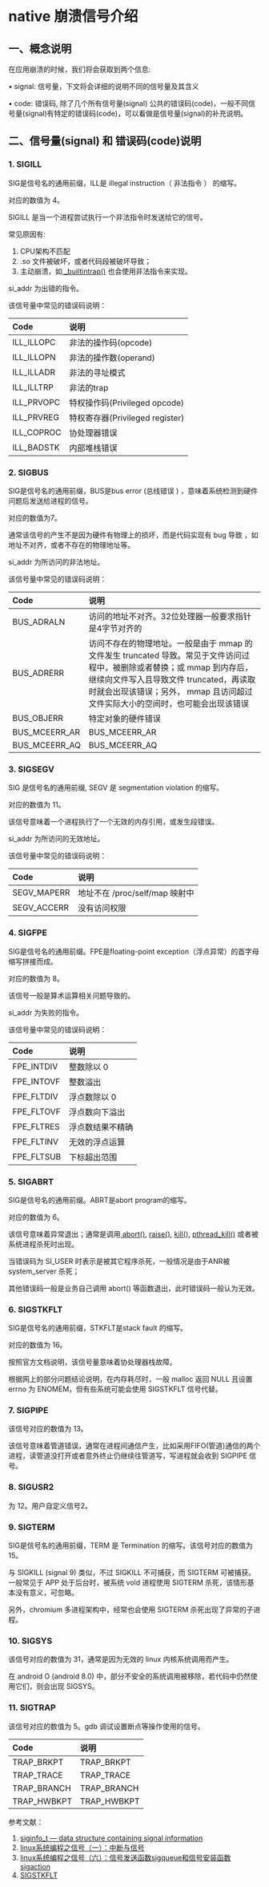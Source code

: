 # native 崩溃信号介绍

## 一、概念说明

在应用崩溃的时候，我们将会获取到两个信息:

• signal: 信号量，下文将会详细的说明不同的信号量及其含义

• code: 错误码, 除了几个所有信号量(signal) 公共的错误码(code)，一般不同信号量(signal)有特定的错误码(code)，可以看做是信号量(signal)的补充说明。

## 二、信号量(signal) 和 错误码(code)说明

### 1. SIGILL

SIG是信号名的通用前缀，ILL是 illegal instruction（ 非法指令 ） 的缩写。

对应的数值为 4。

SIGILL 是当一个进程尝试执行一个非法指令时发送给它的信号。

常见原因有:

1. CPU架构不匹配
2. .so 文件被破坏，或者代码段被破坏导致；
3. 主动崩溃，如[ _builtintrap()](https://gcc.gnu.org/onlinedocs/gcc/Other-Builtins.html#index-_005f_005fbuiltin_005ftrap) 也会使用非法指令来实现。

si_addr 为出错的指令。

该信号量中常见的错误码说明：

| Code       | 说明                            |
| :--------- | :------------------------------ |
| ILL_ILLOPC | 非法的操作码(opcode)            |
| ILL_ILLOPN | 非法的操作数(operand)           |
| ILL_ILLADR | 非法的寻址模式                  |
| ILL_ILLTRP | 非法的trap                      |
| ILL_PRVOPC | 特权操作码(Privileged opcode)   |
| ILL_PRVREG | 特权寄存器(Privileged register) |
| ILL_COPROC | 协处理器错误                    |
| ILL_BADSTK | 内部堆栈错误                    |

### 2. SIGBUS

SIG是信号名的通用前缀，BUS是bus error (总线错误 ) ，意味着系统检测到硬件问题后发送给进程的信号。

对应的数值为7。

通常该信号的产生不是因为硬件有物理上的损坏，而是代码实现有 bug 导致 ，如地址不对齐，或者不存在的物理地址等。

si_addr 为所访问的非法地址。

该信号量中常见的错误码说明：

| Code          | 说明                                                         |
| :------------ | :----------------------------------------------------------- |
| BUS_ADRALN    | 访问的地址不对齐。32位处理器一般要求指针是4字节对齐的        |
| BUS_ADRERR    | 访问不存在的物理地址。一般是由于 mmap 的文件发生 truncated 导致。常见于文件访问过程中，被删除或者替换；或 mmap 到内存后，继续向文件写入且导致文件 truncated，再读取时就会出现该错误；另外， mmap 且访问超过文件实际大小的空间时，也可能会出现该错误 |
| BUS_OBJERR    | 特定对象的硬件错误                                           |
| BUS_MCEERR_AR | BUS_MCEERR_AR                                                |
| BUS_MCEERR_AQ | BUS_MCEERR_AQ                                                |

### 3. SIGSEGV

SIG 是信号名的通用前缀, SEGV 是 segmentation violation 的缩写。

对应的数值为 11。

该信号意味着一个进程执行了一个无效的内存引用，或发生段错误。

si_addr 为所访问的无效地址。

该信号量中常见的错误码说明：

| Code        | 说明                           |
| :---------- | :----------------------------- |
| SEGV_MAPERR | 地址不在 /proc/self/map 映射中 |
| SEGV_ACCERR | 没有访问权限                   |

### 4. SIGFPE

SIG是信号名的通用前缀。FPE是floating-point exception（浮点异常）的首字母缩写拼接而成。

对应的数值为 8。

该信号一般是算术运算相关问题导致的。

si_addr 为失败的指令。

该信号量中常见的错误码说明：

| Code       | 说明             |
| :--------- | :--------------- |
| FPE_INTDIV | 整数除以 0       |
| FPE_INTOVF | 整数溢出         |
| FPE_FLTDIV | 浮点数除以 0     |
| FPE_FLTOVF | 浮点数向下溢出   |
| FPE_FLTRES | 浮点数结果不精确 |
| FPE_FLTINV | 无效的浮点运算   |
| FPE_FLTSUB | 下标超出范围     |

### 5. SIGABRT

SIG是信号名的通用前缀。ABRT是abort program的缩写。

对应的数值为 6。

该信号意味着异常退出；通常是调用[ abort()](https://www.mkssoftware.com/docs/man3/abort.3.asp), [raise()](https://www.mkssoftware.com/docs/man3/raise.3.asp), [kill()](https://www.mkssoftware.com/docs/man3/kill.3.asp), [pthread_kill()](https://www.mkssoftware.com/docs/man3/pthread_kill.3.asp) 或者被系统进程杀死时出现。

当错误码为 SI_USER 时表示是被其它程序杀死，一般情况是由于ANR被 system_server 杀死；

其他错误码一般是业务自己调用 abort() 等函数退出，此时错误码一般认为无效。

### 6. SIGSTKFLT

SIG是信号名的通用前缀，STKFLT是stack fault 的缩写。

对应的数值为 16。

按照官方文档说明，该信号量意味着协处理器栈故障。

根据网上的部分问题结论说明，在内存耗尽时，一般 malloc 返回 NULL 且设置 errno 为 ENOMEM，但有些系统可能会使用 SIGSTKFLT 信号代替。

### 7. SIGPIPE

该信号对应的数值为 13。

该信号意味着管道错误，通常在进程间通信产生，比如采用FIFO(管道)通信的两个进程，读管道没打开或者意外终止仍继续往管道写，写进程就会收到 SIGPIPE 信号。

### 8. SIGUSR2

为 12。用户自定义信号2。

### 9. SIGTERM

SIG是信号名的通用前缀，TERM 是 Termination 的缩写。该信号对应的数值为 15。

与 SIGKILL (signal 9) 类似，不过 SIGKILL 不可捕获，而 SIGTERM 可被捕获。一般常见于 APP 处于后台时，被系统 vold 进程使用 SIGTERM 杀死，该情形基本没有意义，可忽略。

另外，chromium 多进程架构中，经常也会使用 SIGTERM 杀死出现了异常的子进程。

### 10. SIGSYS

该信号对应的数值为 31，通常是因为无效的 linux 内核系统调用而产生。

在 android O (android 8.0) 中，部分不安全的系统调用被移除，若代码中仍然使用它们，则会出现 SIGSYS。

### 11. SIGTRAP

该信号对应的数值为 5。gdb 调试设置断点等操作使用的信号。

| Code        | 说明        |
| :---------- | :---------- |
| TRAP_BRKPT  | TRAP_BRKPT  |
| TRAP_TRACE  | TRAP_TRACE  |
| TRAP_BRANCH | TRAP_BRANCH |
| TRAP_HWBKPT | TRAP_HWBKPT |

参考文献：

1. [siginfo_t — data structure containing signal information](https://www.mkssoftware.com/docs/man5/siginfo_t.5.asp)
2. [linux系统编程之信号（一）：中断与信号](https://www.cnblogs.com/mickole/p/3189156.html)
3. [linux系统编程之信号（六）：信号发送函数sigqueue和信号安装函数sigaction](https://www.cnblogs.com/mickole/p/3191804.html)
4. [SIGSTKFLT](https://stackoverflow.com/questions/21104107/fatal-signal-16-sigstkflt-has-been-occured-unexpectedly)